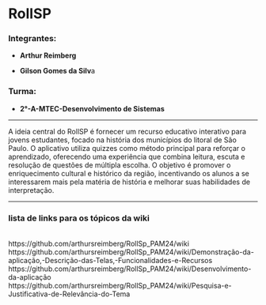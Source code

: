 <h1>RollSP</h1>
<h3>Integrantes:</h3>
<ul>
  <li>
    <p><b>Arthur Reimberg</b></p>
  </li>
  <li>
    <p><b>Gilson Gomes da Silv</b>a</p>
  </li>
</ul>

<h3>Turma:</h3>
<ul>
  <li>
    <p><b>2°-A-MTEC-Desenvolvimento de Sistemas</b></p>
  </li>
</ul>


<hr>

<p>A ideia central do RollSP é fornecer um recurso educativo interativo para jovens estudantes, focado na história dos municípios do litoral de São Paulo. O aplicativo utiliza quizzes como método principal para reforçar o aprendizado, oferecendo uma experiência que combina leitura, escuta e resolução de questões de múltipla escolha. O objetivo é promover o enriquecimento cultural e histórico da região, incentivando os alunos a se interessarem mais pela matéria de história e melhorar suas habilidades de interpretação.
</p>

<hr>
<h3>lista de links para os tópicos da wiki</h3>

<br>
https://github.com/arthursreimberg/RollSp_PAM24/wiki
<br>
https://github.com/arthursreimberg/RollSp_PAM24/wiki/Demonstração-da-aplicação,-Descrição-das-Telas,-Funcionalidades-e-Recursos
<br>
https://github.com/arthursreimberg/RollSp_PAM24/wiki/Desenvolvimento-da-aplicação
<br>
https://github.com/arthursreimberg/RollSp_PAM24/wiki/Pesquisa-e-Justificativa-de-Relevância-do-Tema
